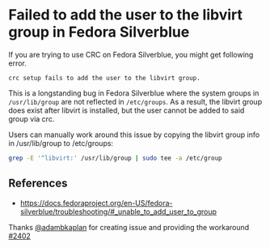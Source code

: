 Failed to add the user to the libvirt group in Fedora Silverblue
================================================================


If you are trying to use CRC on Fedora Silverblue, you might get following error.

    crc setup fails to add the user to the libvirt group.


This is a longstanding bug in Fedora Silverblue where the system groups in `/usr/lib/group` are not reflected in `/etc/groups`.
As a result, the libvirt group does exist after libvirt is installed, but the user cannot be added to said group via crc.


Users can manually work around this issue by copying the libvirt group info in /usr/lib/group to /etc/groups:

```bash
grep -E '^libvirt:' /usr/lib/group | sudo tee -a /etc/group
```

## References
  - https://docs.fedoraproject.org/en-US/fedora-silverblue/troubleshooting/#_unable_to_add_user_to_group

Thanks [@adambkaplan](https://github.com/adambkaplan) for creating issue and providing the workaround [#2402](https://github.com/code-ready/crc/issues/2402)
